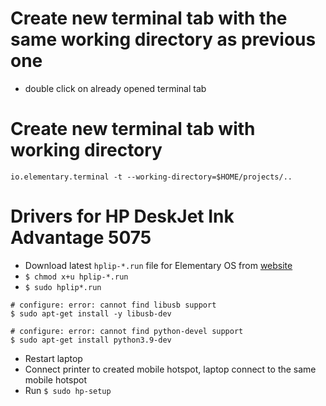 # Create new terminal tab with the same working directory as previous one

- double click on already opened terminal tab 

# Create new terminal tab with working directory

```
io.elementary.terminal -t --working-directory=$HOME/projects/..
```

# Drivers for HP DeskJet Ink Advantage 5075

- Download latest `hplip-*.run` file for Elementary OS from [website](https://developers.hp.com/hp-linux-imaging-and-printing/gethplip)
- `$ chmod x+u hplip-*.run`
- `$ sudo hplip*.run`
```
# configure: error: cannot find libusb support
$ sudo apt-get install -y libusb-dev

# configure: error: cannot find python-devel support
$ sudo apt-get install python3.9-dev
```
- Restart laptop
- Connect printer to created mobile hotspot, laptop connect to the same mobile hotspot
- Run `$ sudo hp-setup`
